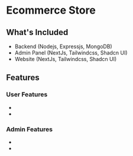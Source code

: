 # Ecommerce Store 
## What's Included
- Backend (Nodejs, Expressjs, MongoDB)
- Admin Panel (NextJs, Tailwindcss, Shadcn UI)
- Website (NextJs, Tailwindcss, Shadcn UI)

## Features
### User Features
- 
- 
### Admin Features
- 
- 